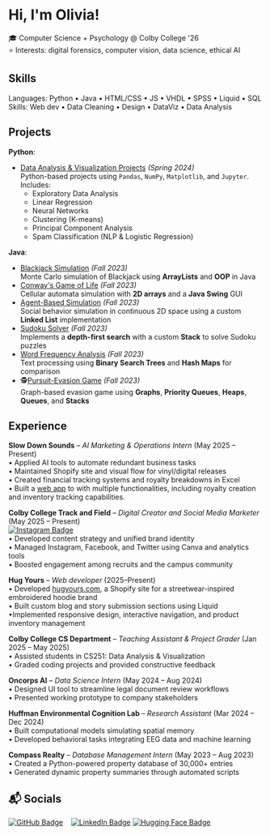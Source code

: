 
# Hi, I'm Olivia!

🎓 Computer Science + Psychology @ Colby College '26 <br>
⭐️ Interests: digital forensics, computer vision, data science, ethical AI

## Skills
Languages: Python • Java • HTML/CSS • JS • VHDL • SPSS • Liquid • SQL <br>
Skills: Web dev • Data Cleaning • Design • DataViz • Data Analysis <br>

## Projects
**Python**:
- [Data Analysis & Visualization Projects](https://github.com/ordohe/data-viz-projects) *(Spring 2024)*  
  Python-based projects using `Pandas`, `NumPy`, `Matplotlib`, and `Jupyter`. Includes:
  - Exploratory Data Analysis  
  - Linear Regression  
  - Neural Networks  
  - Clustering (K-means)  
  - Principal Component Analysis  
  - Spam Classification (NLP & Logistic Regression)  

**Java**:
- [Blackjack Simulation](https://github.com/ordohe/dsa-projects/tree/main/blackjack_simulation) *(Fall 2023)*  
  Monte Carlo simulation of Blackjack using **ArrayLists** and **OOP** in Java  
- [Conway's Game of Life](https://github.com/ordohe/dsa-projects/tree/main/conways_game_of_life) *(Fall 2023)*  
  Cellular automata simulation with **2D arrays** and a **Java Swing** GUI  
- [Agent-Based Simulation](https://github.com/ordohe/dsa-projects/tree/main/agent-based-simulation) *(Fall 2023)*  
  Social behavior simulation in continuous 2D space using a custom **Linked List** implementation  
- [Sudoku Solver](https://github.com/ordohe/dsa-projects/tree/main/sudoku_solver) *(Fall 2023)*  
  Implements a **depth-first search** with a custom **Stack** to solve Sudoku puzzles  
- [Word Frequency Analysis](https://github.com/ordohe/dsa-projects/tree/main/word_frequency_bst) *(Fall 2023)*  
  Text processing using **Binary Search Trees** and **Hash Maps** for comparison  
- 🕵[Pursuit-Evasion Game](https://github.com/ordohe/dsa-projects/tree/main/pursuit-evasion) *(Fall 2023)*  
  Graph-based evasion game using **Graphs**, **Priority Queues**, **Heaps**, **Queues**, and **Stacks**

## Experience

**Slow Down Sounds** – *AI Marketing & Operations Intern* (May 2025 – Present)  
• Applied AI tools to automate redundant business tasks  
• Maintained Shopify site and visual flow for vinyl/digital releases  
• Created financial tracking systems and royalty breakdowns in Excel <br>
• Built a [web app](https://github.com/ordohe/sdswebapp) to with multiple functionalities, including royalty creation and inventory tracking capabilities.

**Colby College Track and Field** – *_Digital Creator and Social Media Marketer_* (May 2025 – Present)  
[<img src="https://img.shields.io/badge/Instagram-colbytf-E4405F?style=flat&logo=instagram&logoColor=white" alt="Instagram Badge">](https://www.instagram.com/colbytf) <br>
• Developed content strategy and unified brand identity  
• Managed Instagram, Facebook, and Twitter using Canva and analytics tools  
• Boosted engagement among recruits and the campus community  

**Hug Yours** – *Web developer* (2025–Present)  
• Developed [hugyours.com](https://hugyours.com), a Shopify site for a streetwear-inspired embroidered hoodie brand  
• Built custom blog and story submission sections using Liquid  
•Implemented responsive design, interactive navigation, and product inventory management

**Colby College CS Department** – *Teaching Assistant & Project Grader* (Jan 2025 – May 2025)  
• Assisted students in CS251: Data Analysis & Visualization  
• Graded coding projects and provided constructive feedback  

**Oncorps AI** – *Data Science Intern* (May 2024 – Aug 2024)  
• Designed UI tool to streamline legal document review workflows  
• Presented working prototype to company stakeholders  

**Huffman Environmental Cognition Lab** – *Research Assistant* (Mar 2024 – Dec 2024)  
• Built computational models simulating spatial memory  
• Developed behavioral tasks integrating EEG data and machine learning  

**Compass Realty** – *Database Management Intern* (May 2023 – Aug 2023)  
• Created a Python-powered property database of 30,000+ entries  
• Generated dynamic property summaries through automated scripts  

## 📬 Socials  
[<img src="https://img.shields.io/badge/GitHub-181717?style=for-the-badge&logo=github&logoColor=white" alt="GitHub Badge">](https://github.com/ordohe)
&nbsp;&nbsp;
[<img src="https://img.shields.io/badge/LinkedIn-0077B5?style=for-the-badge&logo=linkedin&logoColor=white" alt="LinkedIn Badge">](https://www.linkedin.com/in/oliviardoherty/)
[<img src="https://img.shields.io/badge/Hugging%20Face-FFD21E?style=for-the-badge&logo=huggingface&logoColor=000" alt="Hugging Face Badge">](https://huggingface.co/ordohe)

